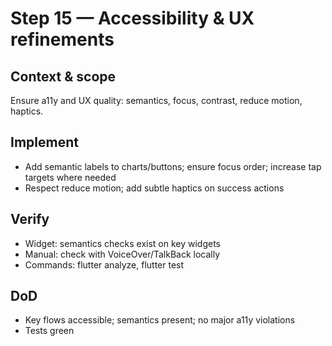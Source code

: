 # Step 15 — Accessibility & UX refinements

## Context & scope
Ensure a11y and UX quality: semantics, focus, contrast, reduce motion, haptics.

## Implement
- Add semantic labels to charts/buttons; ensure focus order; increase tap targets where needed
- Respect reduce motion; add subtle haptics on success actions

## Verify
- Widget: semantics checks exist on key widgets
- Manual: check with VoiceOver/TalkBack locally
- Commands: flutter analyze, flutter test

## DoD
- Key flows accessible; semantics present; no major a11y violations
- Tests green
